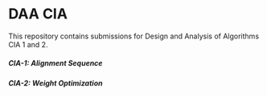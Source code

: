 # DAA CIA
This repository contains submissions for Design and Analysis of Algorithms CIA 1 and 2.
##### CIA-1: Alignment Sequence
##### CIA-2: Weight Optimization
